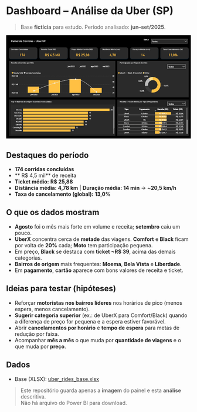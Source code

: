 # Dashboard – Análise da Uber (SP)

> Base **fictícia** para estudo. Período analisado: **jun–set/2025**.

![Dashboard – Análise da Uber – SP](dashboard-analise-uber-sp.png)


## Destaques do período
- **174 corridas concluídas**
- ** R$ 4,5 mil** de receita
- **Ticket médio:** **R$ 25,88**
- **Distância média:** **4,78 km**  |  **Duração média:** **14 min**  → ~**20,5 km/h**
- **Taxa de cancelamento (global):** **13,0%**

## O que os dados mostram
- **Agosto** foi o mês mais forte em volume e receita; **setembro** caiu um pouco.
- **UberX** concentra cerca de **metade** das viagens. **Comfort** e **Black** ficam por volta de **20%** cada; **Moto** tem participação pequena.
- Em preço, **Black** se destaca com **ticket ~R$ 39**, acima das demais categorias.
- **Bairros de origem** mais frequentes: **Moema**, **Bela Vista** e **Liberdade**.
- Em **pagamento**, **cartão** aparece com bons valores de receita e ticket.

## Ideias para testar (hipóteses)
- Reforçar **motoristas nos bairros líderes** nos horários de pico (menos espera, menos cancelamento).
- **Sugerir categoria superior** (ex.: de UberX para Comfort/Black) quando a diferença de preço for pequena e a espera estiver favorável.
- Abrir **cancelamentos por horário** e **tempo de espera** para metas de redução por faixa.
- Acompanhar **mês a mês** o que muda por **quantidade de viagens** e o que muda por **preço**.

## Dados
- Base (XLSX): [uber_rides_base.xlsx](uber_rides_base.xlsx)

> Este repositório guarda apenas a **imagem** do painel e esta **análise** descritiva.  
> Não há arquivo do Power BI para download.
